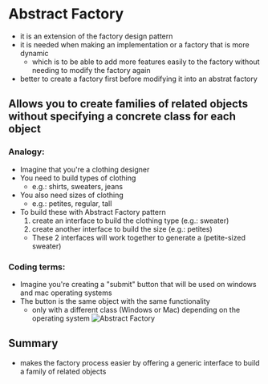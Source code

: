 # Abstract Factory
- it is an extension of the factory design pattern
- it is needed when making an implementation or a factory that is more dynamic
  - which is to be able to add more features easily to the factory without needing to modify the factory again
- better to create a factory first before modifying it into an abstrat factory
## Allows you to create families of related objects without specifying a concrete class for each object
### Analogy:
* Imagine that you're a clothing designer
* You need to build types of clothing
  * e.g.: shirts, sweaters, jeans
* You also need sizes of clothing
  * e.g.: petites, regular, tall
* To build these with Abstract Factory pattern
  1. create an interface to build the clothing type (e.g.: sweater)
  2. create another interface to build the size (e.g.: petites)
  * These 2 interfaces will work together to generate a (petite-sized sweater)
### Coding terms:
  * Imagine you're creating a "submit" button that will be used on windows and mac operating systems
  * The button is the same object with the same functionality
    * only with a different class (Windows or Mac) depending on the operating system
![Abstract Factory](../../../images/abstract_factory_eg.png)
## Summary
- makes the factory process easier by offering a generic interface to build a family of related objects
